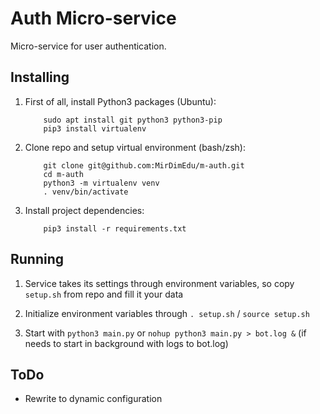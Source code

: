 # Auth Micro-service

Micro-service for user authentication.


## Installing

1.  First of all, install Python3 packages (Ubuntu):
        
            sudo apt install git python3 python3-pip
            pip3 install virtualenv

2.  Clone repo and setup virtual environment (bash/zsh):

            git clone git@github.com:MirDimEdu/m-auth.git
            cd m-auth
            python3 -m virtualenv venv
            . venv/bin/activate
    
3.  Install project dependencies:

            pip3 install -r requirements.txt


## Running

1.  Service takes its settings through environment variables, so copy `setup.sh` from repo and fill it your data

2.  Initialize environment variables through `. setup.sh` / `source setup.sh`

3.  Start with `python3 main.py` or `nohup python3 main.py > bot.log &` (if needs to start in background with logs to bot.log)


## ToDo

*   Rewrite to dynamic configuration
